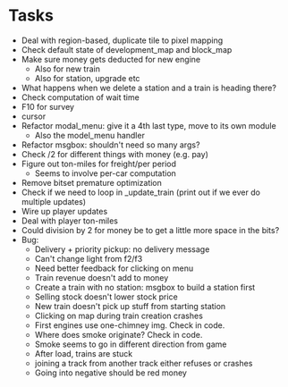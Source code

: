 # Tasks
- Deal with region-based, duplicate tile to pixel mapping
- Check default state of development_map and block_map
- Make sure money gets deducted for new engine
  - Also for new train
  - Also for station, upgrade etc
- What happens when we delete a station and a train is heading there?
- Check computation of wait time
- F10 for survey
- cursor
- Refactor modal_menu: give it a 4th last type, move to its own module
  - Also the model_menu handler
- Refactor msgbox: shouldn't need so many args?
- Check /2 for different things with money (e.g. pay)
- Figure out ton-miles for freight/per period
  - Seems to involve per-car computation
- Remove bitset premature optimization
- Check if we need to loop in _update_train (print out if we ever do multiple updates)
- Wire up player updates
- Deal with player ton-miles
- Could division by 2 for money be to get a little more space in the bits?
- Bug:
  - Delivery + priority pickup: no delivery message
  - Can't change light from f2/f3
  - Need better feedback for clicking on menu
  - Train revenue doesn't add to money
  - Create a train with no station: msgbox to build a station first
  - Selling stock doesn't lower stock price
  - New train doesn't pick up stuff from starting station
  - Clicking on map during train creation crashes
  - First engines use one-chimney img. Check in code.
  - Where does smoke originate? Check in code.
  - Smoke seems to go in different direction from game
  - After load, trains are stuck
  - joining a track from another track either refuses or crashes
  - Going into negative should be red money
